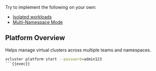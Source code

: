 Try to implement the following on your own:

- [Isolated workloads](https://www.vcluster.com/docs/vcluster/deploy/topologies/isolated-workloads)
- [Multi-Namespace Mode](https://www.vcluster.com/docs/vcluster/deploy/topologies/multi-namespace-mode)

## Platform Overview

Helps manage virtual clusters across multiple teams and namespaces.

```bash
vcluster platform start --password=admin123
```{{exec}}

